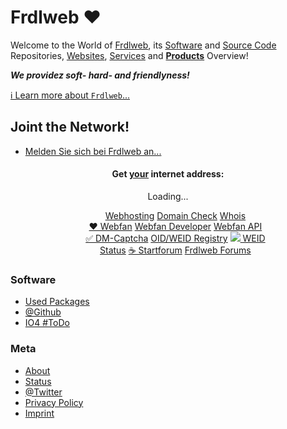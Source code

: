 # Frdlweb ❤️
 
Welcome to the World of [Frdlweb](https://frdl.de), its [Software](https://webfan.de/install/) and [Source Code](https://github.com/frdl) Repositories, [Websites](https://webfan.de/index.html), [Services](https://frdl.de) and **[Products](https://domainundhomepagespeicher.de/)** Overview! 

***We providez soft- hard- and friendlyness!*** 

[ℹ️ Learn more about `Frdlweb`...](/about/)

## Joint the Network!
* [Melden Sie sich bei Frdlweb an...](https://frdl.de/)

<div style="text-align:center;"> 
 <h4>
    Get <u>your</u> internet address:
 </h4>
  <frdlweb-domain-check-whois ng-cloak></frdlweb-domain-check-whois><span frdl-if-js-remove="500">Loading...</span>
</div>


<div  webfan-unsplash-keywords="hosting,internet,homepage,web,festival,unicorn,science,coding" style="text-align:center;">
<ul style="list-style:none;text-align:center;">
    <li>
        <a href="https://domainundhomepagespeicher.de/" class="btn btn-info">Webhosting</a> <a href="https://frdlweb.de/dns/domain-check" class="btn btn-info">Domain Check</a> <a href="https://frdlweb.de/api/rdap/whois" class="btn btn-info">Whois</a>
    </li>
    <li>
        <a href="https://webfan.de" class="btn btn-info">❤️ Webfan</a> <a href="https://api.webfan.de/apps/developer/" class="btn btn-info">Webfan Developer</a> <a href="https://api.webfan.de/apps/" class="btn btn-info">Webfan API</a>
    </li>
    <li>
      <a href="https://dm-captcha-sas.weid.info/test-post.php" class="btn btn-info">✅ DM-Captcha</a> 
        <a href="https://registry.frdl.de" class="btn btn-info">OID/WEID Registry</a> <a href="https://weid.info" class="btn btn-info">
         <img src="https://weid.info/favicon.ico" style="border:none;" />
         WEID
        </a>
    </li>
    <li>
        <a href="https://status.frdl.de" class="btn btn-info">Status</a> <a href="https://startforum.de" class="btn btn-info">☕ Startforum</a> <a href="https://startforum.de/s/frdlweb-org/" class="btn btn-info">Frdlweb Forums</a>
    </li>
</ul>
</div>


### Software
+ [Used Packages](https://webfan.de/install/)
+ [@Github](https://github.com/frdl)
+ [IO4 #ToDo](https://frdl.de/search?q=io4)  

### Meta
+ [About](/about/)
+ [Status](https://status.frdl.de)
+ [@Twitter](https://twitter.com/TillWehowski)
+ [Privacy Policy](https://registry.frdl.de/datenschutzerklaerung.html)
+ [Imprint](imprint.html)











